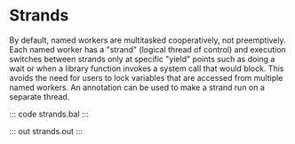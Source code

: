 # Strands

By default, named workers are multitasked cooperatively, not preemptively. Each named worker has a "strand" (logical thread of control) and execution switches between strands only at specific "yield" points such as doing a wait or when a library function invokes a system call that would block. This avoids the need for users to lock variables that are accessed from multiple named workers.
An annotation can be used to make a strand run on a separate thread.

::: code strands.bal :::

::: out strands.out :::
